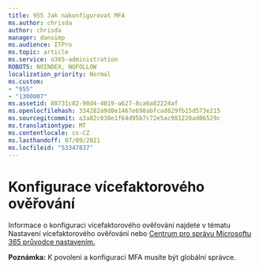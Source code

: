 ```yaml
---
title: 955 Jak nakonfigurovat MFA
ms.author: chrisda
author: chrisda
manager: dansimp
ms.audience: ITPro
ms.topic: article
ms.service: o365-administration
ROBOTS: NOINDEX, NOFOLLOW
localization_priority: Normal
ms.custom:
- "955"
- "1300007"
ms.assetid: 88731c82-90d4-4019-a627-8ca6a82224af
ms.openlocfilehash: 334282a9d8e1467e698abfcad829fb15d573e215
ms.sourcegitcommit: a3a82c038e1f64d95b7c72e5ac981228ad06529c
ms.translationtype: MT
ms.contentlocale: cs-CZ
ms.lasthandoff: 07/09/2021
ms.locfileid: "53347837"
---
```

# <a name="configure-multifactor-authentication"></a>Konfigurace vícefaktorového ověřování

Informace o konfiguraci [](/microsoft-365/admin/security-and-compliance/set-up-multi-factor-authentication) vícefaktorového ověřování najdete v tématu Nastavení vícefaktorového ověřování nebo [Centrum pro správu Microsoftu 365 průvodce nastavením.](https://admin.microsoft.com/AdminPortal/Home?ref=/modernonboarding/mfasetupguide)

**Poznámka:** K povolení a konfiguraci MFA musíte být globální správce.
